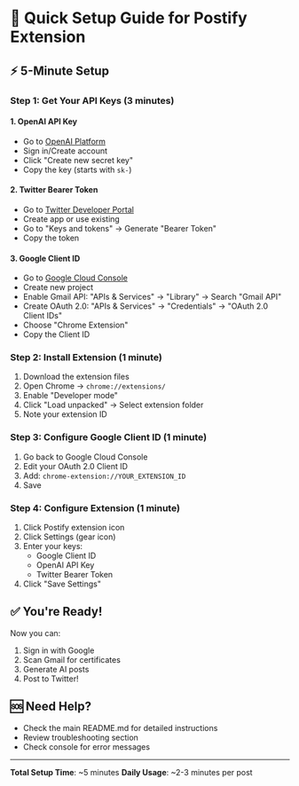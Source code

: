 # 🚀 Quick Setup Guide for Postify Extension

## ⚡ 5-Minute Setup

### Step 1: Get Your API Keys (3 minutes)

#### 1. OpenAI API Key
- Go to [OpenAI Platform](https://platform.openai.com/api-keys)
- Sign in/Create account
- Click "Create new secret key"
- Copy the key (starts with `sk-`)

#### 2. Twitter Bearer Token
- Go to [Twitter Developer Portal](https://developer.twitter.com/en/portal/dashboard)
- Create app or use existing
- Go to "Keys and tokens" → Generate "Bearer Token"
- Copy the token

#### 3. Google Client ID
- Go to [Google Cloud Console](https://console.cloud.google.com/)
- Create new project
- Enable Gmail API: "APIs & Services" → "Library" → Search "Gmail API"
- Create OAuth 2.0: "APIs & Services" → "Credentials" → "OAuth 2.0 Client IDs"
- Choose "Chrome Extension"
- Copy the Client ID

### Step 2: Install Extension (1 minute)

1. Download the extension files
2. Open Chrome → `chrome://extensions/`
3. Enable "Developer mode"
4. Click "Load unpacked" → Select extension folder
5. Note your extension ID

### Step 3: Configure Google Client ID (1 minute)

1. Go back to Google Cloud Console
2. Edit your OAuth 2.0 Client ID
3. Add: `chrome-extension://YOUR_EXTENSION_ID`
4. Save

### Step 4: Configure Extension (1 minute)

1. Click Postify extension icon
2. Click Settings (gear icon)
3. Enter your keys:
   - Google Client ID
   - OpenAI API Key
   - Twitter Bearer Token
4. Click "Save Settings"

## ✅ You're Ready!

Now you can:
1. Sign in with Google
2. Scan Gmail for certificates
3. Generate AI posts
4. Post to Twitter!

## 🆘 Need Help?

- Check the main README.md for detailed instructions
- Review troubleshooting section
- Check console for error messages

---

**Total Setup Time**: ~5 minutes
**Daily Usage**: ~2-3 minutes per post 